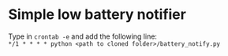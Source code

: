 # Simple low battery notifier

Type in `crontab -e` and add the following line:  
`*/1 * * * * python <path to cloned folder>/battery_notify.py`
